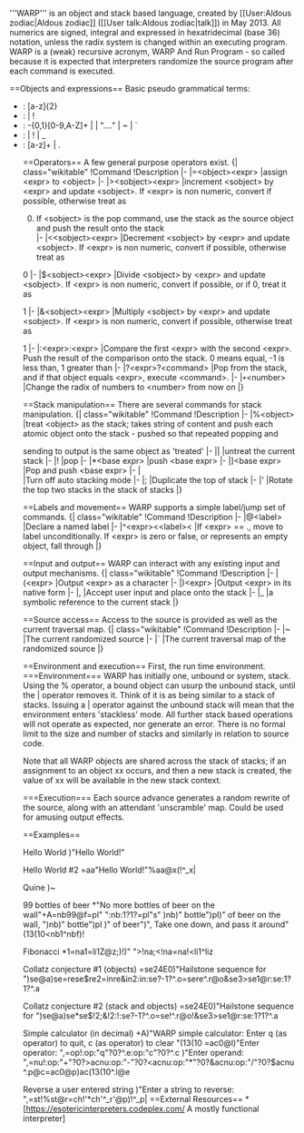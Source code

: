 ﻿'''WARP''' is an object and stack based language, created by [[User:Aldous zodiac|Aldous zodiac]] ([[User talk:Aldous zodiac|talk]]) in May 2013. All numerics are signed, integral and expressed in hexatridecimal (base 36) notation, unless the radix system is changed within an executing program. WARP is a (weak) recursive acronym, WARP And Run Program - so called because it is expected that interpreters randomize 
the source program after each command is executed.
 
==Objects and expressions==
Basic pseudo grammatical terms:
* <object>: [a-z]{2}
* <sobject>: <object> | !
* <base expr>: -{0,1}[0-9,A-Z]+ | <object> | "...." | ~ | `
* <expr>: <base expr> | ! | _
* <label>: [a-z]+ | .

==Operators==
A few general purpose operators exist.
{| class="wikitable"
!Command
!Description
|-
|=&lt;object&gt;&lt;expr&gt;
|assign &lt;expr&gt; to &lt;object&gt;
|-
|>&lt;sobject&gt;&lt;expr&gt;
|increment &lt;sobject&gt; by &lt;expr&gt; and update &lt;sobject&gt;. If &lt;expr&gt; is non numeric, convert if possible, otherwise treat as 

0. If &lt;sobject&gt; is the pop command, use the stack as the source object and push the result onto the stack   
|-
|<&lt;sobject&gt;&lt;expr&gt;
|Decrement &lt;sobject&gt; by &lt;expr&gt; and update &lt;sobject&gt;. If &lt;expr&gt; is non numeric, convert if possible, otherwise treat as 

0
|-
|$&lt;sobject&gt;&lt;expr&gt;
|Divide &lt;sobject&gt; by &lt;expr&gt; and update &lt;sobject&gt;. If &lt;expr&gt; is non numeric, convert if possible, or if 0, treat it as 

1
|-
|&amp;&lt;sobject&gt;&lt;expr&gt;
|Multiply &lt;sobject&gt; by &lt;expr&gt; and update &lt;sobject&gt;. If &lt;expr&gt; is non numeric, convert if possible, otherwise treat as 

1 
|-
|:&lt;expr&gt;:&lt;expr&gt;
|Compare the first &lt;expr&gt; with the second &lt;expr&gt;. Push the result of the comparison onto the stack. 
0 means equal, -1 is less than, 1 greater than 
|-
|?&lt;expr&gt;?&lt;command&gt;
|Pop from the stack, and if that object equals &lt;expr&gt;, execute &lt;command&gt;.
|-
|<code><nowiki>+</nowiki></code>&lt;number&gt;
|Change the radix of numbers to &lt;number&gt; from now on
|}

==Stack manipulation==
There are several commands for stack manipulation.
{| class="wikitable"
!Command
!Description
|-
|%&lt;object&gt;
|treat &lt;object&gt; as the stack; takes string of content and push each atomic object onto the stack - pushed so that repeated popping and 

sending to output is the same object as 'treated'
|-
|<nowiki>|</nowiki>
|untreat the current stack
|-
|!
|pop
|-
|*&lt;base expr&gt;
|push &lt;base expr&gt;
|-
|]&lt;base expr&gt;
|Pop and push &lt;base expr&gt;
|-
|\
|Turn off auto stacking mode
|-
|;
|Duplicate the top of stack
|-
|'
|Rotate the top two stacks in the stack of stacks
|}

==Labels and movement==
WARP supports a simple label/jump set of commands.
{| class="wikitable"
!Command
!Description
|-
|@&lt;label&gt;
|Declare a named label
|-
|^&lt;expr&gt;&lt;&lt;label&gt;&lt;
|If &lt;expr&gt; == ., move to label unconditionally. If &lt;expr&gt; is zero or false, or represents an empty object, fall through
|}

==Input and output==
WARP can interact with any existing input and output mechanisms.
{| class="wikitable"
!Command
!Description
|-
|(&lt;expr&gt;
|Output &lt;expr&gt; as a character
|-
|)&lt;expr&gt;
|Output &lt;expr&gt; in its native form
|-
|,
|Accept user input and place onto the stack
|-
|_
|a symbolic reference to the current stack
|}

==Source access==
Access to the source is provided as well as the current traversal map.
{| class="wikitable"
!Command
!Description
|-
|~
|The current randomized source
|-
|`
|The current traversal map of the randomized source
|}

==Environment and execution==
First, the run time environment.
===Environment===
WARP has initially one, unbound or system, stack. Using the % operator, a bound object can usurp the unbound stack, until the | operator 
removes it. Think of it is as being similar to a stack of stacks. Issuing a | operator against the unbound stack will mean that the 
environment enters 'stackless' mode. All further stack based operations will not operate as expected, nor generate an error. There is no 
formal limit to the size and number of stacks and similarly in relation to source code.

Note that all WARP objects are shared across the stack of stacks; if an assignment to an object xx occurs, and then a new stack 
is created, the value of xx will be available in the new stack context. 

===Execution===
Each source advance generates a random rewrite of the source, along with an attendant 'unscramble' map. Could be used for amusing output 
effects.

==Examples==

Hello World
 )"Hello World!"

Hello World #2
 =aa"Hello World!"%aa@x(!^_x| 

Quine
 )~

99 bottles of beer
 *"No more bottles of beer on the wall"+A=nb99@f=pl" ":nb:1?1?=pl"s" )nb)" bottle")pl)" of beer on the wall, ")nb)" bottle")pl
 )" of beer")", Take one down, and pass it around"(13(10<nb1^nbf)!

Fibonacci
 *1=na1=li1Z@z;)!)" ">!na;<!na=na!<li1^liz

Collatz conjecture #1 (objects)
 =se24E0)"Hailstone sequence for ")se@a)se=rese$re2=inre&in2:in:se?-1?^.o=sere^.r@o&se3>se1@r:se:1?1?^.a

Collatz conjecture #2 (stack and objects)
 =se24E0)"Hailstone sequence for ")se@a)se*se$!2;&!2:!:se?-1?^.o=se!^.r@o!&se3>se1@r:se:1?1?^.a

Simple calculator (in decimal)
 +A)"WARP simple calculator: Enter q (as operator) to quit, c (as operator) to clear "(13(10
 =ac0@l)"Enter operator: ",=op!:op:"q"?0?^.e:op:"c"?0?^.c
 )"Enter operand: ",=nu!:op:"+"?0?>acnu:op:"-"?0?<acnu:op:"*"?0?&acnu:op:"/"?0?$acnu
 ^.p@c=ac0@p)ac(13(10^.l@e

Reverse a user entered string
 )"Enter a string to reverse: ",=st!%st@r=ch!'*ch'^_r'@p)!^_p|
==External Resources==
*[https://esotericinterpreters.codeplex.com/ A mostly functional interpreter]
